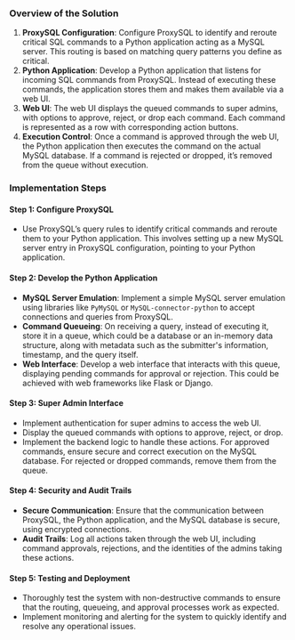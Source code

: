 ### Overview of the Solution
1. **ProxySQL Configuration**: Configure ProxySQL to identify and reroute critical SQL commands to a Python application acting as a MySQL server. This routing is based on matching query patterns you define as critical.
2. **Python Application**: Develop a Python application that listens for incoming SQL commands from ProxySQL. Instead of executing these commands, the application stores them and makes them available via a web UI.
3. **Web UI**: The web UI displays the queued commands to super admins, with options to approve, reject, or drop each command. Each command is represented as a row with corresponding action buttons.
4. **Execution Control**: Once a command is approved through the web UI, the Python application then executes the command on the actual MySQL database. If a command is rejected or dropped, it’s removed from the queue without execution.

### Implementation Steps

#### Step 1: Configure ProxySQL
- Use ProxySQL’s query rules to identify critical commands and reroute them to your Python application. This involves setting up a new MySQL server entry in ProxySQL configuration, pointing to your Python application.

#### Step 2: Develop the Python Application
- **MySQL Server Emulation**: Implement a simple MySQL server emulation using libraries like `PyMySQL` or `MySQL-connector-python` to accept connections and queries from ProxySQL.
- **Command Queueing**: On receiving a query, instead of executing it, store it in a queue, which could be a database or an in-memory data structure, along with metadata such as the submitter's information, timestamp, and the query itself.
- **Web Interface**: Develop a web interface that interacts with this queue, displaying pending commands for approval or rejection. This could be achieved with web frameworks like Flask or Django.

#### Step 3: Super Admin Interface
- Implement authentication for super admins to access the web UI.
- Display the queued commands with options to approve, reject, or drop.
- Implement the backend logic to handle these actions. For approved commands, ensure secure and correct execution on the MySQL database. For rejected or dropped commands, remove them from the queue.

#### Step 4: Security and Audit Trails
- **Secure Communication**: Ensure that the communication between ProxySQL, the Python application, and the MySQL database is secure, using encrypted connections.
- **Audit Trails**: Log all actions taken through the web UI, including command approvals, rejections, and the identities of the admins taking these actions.

#### Step 5: Testing and Deployment
- Thoroughly test the system with non-destructive commands to ensure that the routing, queueing, and approval processes work as expected.
- Implement monitoring and alerting for the system to quickly identify and resolve any operational issues.